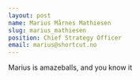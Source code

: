 ```yaml
---
layout: post
name: Marius Mårnes Mathiesen
slug: marius_mathiesen
position: Chief Strategy Officer
email: marius@shortcut.no
---
```



Marius is amazeballs, and you know it
